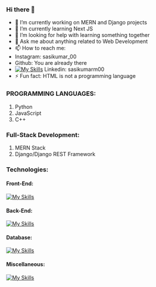 ### Hi there 👋

- 🔭 I’m currently working on MERN and Django projects
- 🌱 I’m currently learning Next JS
- 🤔 I’m looking for help with learning something together
- 💬 Ask me about anything related to Web Development
- 📫 How to reach me: 
-    Instagram: sasikumar_00
-    Github: You are already there
-  [![My Skills](https://skillicons.dev/icons?i=linkedin)](https://skillicons.dev)  Linkedin:  sasikumarm00
- ⚡ Fun fact: HTML is not a programming language

### PROGRAMMING LANGUAGES:
1) Python
2) JavaScript
3) C++

### Full-Stack Development:
1) MERN Stack
2) Django/Django REST Framework

### Technologies:
#### Front-End:
[![My Skills](https://skillicons.dev/icons?i=figma,html,css,js,react,tailwindcss)](https://skillicons.dev)

#### Back-End:
[![My Skills](https://skillicons.dev/icons?i=nodejs,expressjs,python,django,flask)](https://skillicons.dev)

#### Database:
[![My Skills](https://skillicons.dev/icons?i=mongodb,mysql,sqlite)](https://skillicons.dev)

#### Miscellaneous:
[![My Skills](https://skillicons.dev/icons?i=bootstrap,dart,docker,firebase,git,postman,pug,vercel,vscode)](https://skillicons.dev)
